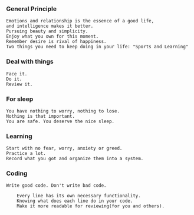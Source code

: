 ### General Principle ###
    Emotions and relationship is the essence of a good life,
    and intelligence makes it better.
    Pursuing beauty and simplicity.
    Enjoy what you own for this moment.
    Remember desire is rival of happiness.
    Two things you need to keep doing in your life: "Sports and Learning"

###  Deal with things ###
    Face it.
    Do it.
    Review it.

### For sleep ###
    You have nothing to worry, nothing to lose.
    Nothing is that important.
    You are safe. You deserve the nice sleep.

### Learning ###
    Start with no fear, worry, anxiety or greed.
    Practice a lot.
    Record what you got and organize them into a system.

### Coding ###
    Write good code. Don't write bad code.

        Every line has its own necessary functionality.
        Knowing what does each line do in your code.
        Make it more readable for reviewing(for you and others).

